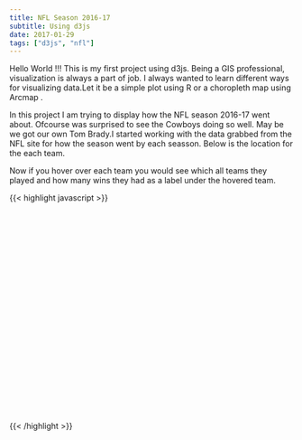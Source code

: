 ```yaml
---
title: NFL Season 2016-17
subtitle: Using d3js
date: 2017-01-29
tags: ["d3js", "nfl"]
---
```


Hello World !!! This is my first project using d3js. Being a GIS professional, visualization is always a part of job.
I always wanted to learn different ways for visualizing data.Let it be a simple plot using R or a choropleth map using Arcmap .

In this project I am trying to display how the NFL season 2016-17 went about. Ofcourse was surprised to see the Cowboys doing so well.
May be we got our own Tom Brady.I started working with the data grabbed from the NFL site for how the season went by each seasson.
Below is the location for the each team.

<!--more-->
Now if you hover over each team you would see which all teams they played
and how many wins they had as a label under the hovered team.

{{< highlight javascript >}}

<style>
   .land {
   stroke: #ff0f00;
   fill: none;
   }
   .state-boundary {
   fill: none;
   stroke: #000fff;
   }
   .labels {
   fill: #444;
   font-family:arial;
   font-size:0.7em;
   }
   .nflteam-arc {
   fill: none;
   }
   .nflteam:hover .nflteam-arc {
   stroke: #f00;
   }
   .nflteam-cell {
   fill: none;
   stroke: #000;
   stroke-opacity: 0.1;
   pointer-events: all;
   }
   text {
   font: 20px sans-serif;
   text-anchor: middle;
   }
   circle {
  fill: steelblue;
  fill-opacity: .8;
  stroke: #fff;
}
</style>

  <svg width="900" height="640"></svg>

 <script src="https://cdnjs.cloudflare.com/ajax/libs/d3/4.4.4/d3.min.js" type="text/JavaScript"></script>
   <script src="https://cdnjs.cloudflare.com/ajax/libs/d3-queue/3.0.3/d3-queue.min.js"></script>
   <script src="https://cdnjs.cloudflare.com/ajax/libs/topojson/2.2.0/topojson.min.js"></script>
   <script>
   var svg = d3.select("svg"),
       width = +svg.attr("width"),
       height = +svg.attr("height");

   var projection = d3.geoAlbers()
       .translate([width / 2, height / 2])
       .scale(1280);

   var radius = d3.scaleSqrt()
       .domain([0, 100])
       .range([0, 14]);

   var path = d3.geoPath()
       .projection(projection)
       .pointRadius(2.5);

       var circles = svg.append("svg:nflteams")
    .attr("name", "circles");

   var voronoi = d3.voronoi()
       .extent([[-1, -1], [width + 1, height + 1]]);

          d3.queue()
              .defer(d3.json, "us.json")
              .defer(d3.csv, "nflteams.csv", typeTeam)
              .defer(d3.csv, "nflresults2017.csv", typeSeason)
              .await(ready);

              function typeTeam(d) {
              d[0] = +d.longitude;
              d[1] = +d.latitude;
              d.arcs = {type: "MultiLineString", coordinates: []};
              return d;
              }

  function ready(error, us, nflteams, nflresults2017) {
          if (error) throw error;


          var teambyName = d3.map(nflteams, function(d) { return d.name; });

          nflresults2017.forEach(function(nfl2017) {
            var source = teambyName.get(nfl2017.origin),
                target = teambyName.get(nfl2017.destination);
            source.arcs.coordinates.push([source, target]);
            target.arcs.coordinates.push([target, source]);
          });

          nflteams = nflteams
              .filter(function(d) { return d.arcs.coordinates.length; });



          svg.append("path")
              .datum(topojson.feature(us, us.objects.land))
              .attr("class", "land")
              .attr("d", path);

          svg.append("path")
              .datum(topojson.mesh(us, us.objects.states, function(a, b) {return a !== b;}))
              .attr("class", "state-boundary")
              .attr("d", path);

          svg.append("path")
            .datum({type: "MultiPoint", coordinates: nflteams})
            .attr("class", "nflteam-dots")
            .attr("d", path);

        var nflteam = svg.selectAll(".nflteam")
          .data(nflteams)
          .enter().append("g")
            .attr("class", "nflteam");

            nflteam.append("title")
      .text(function(d) { return d.name + "\n" + d.wins + " wins"; });

      nflteam.append("path")
      .attr("class", "nflteam-arc")
      .attr("d", function(d) { return path(d.arcs) })
        .text(function(d){return "test" + d.wins;});

  nflteam.append("path")
      .data(voronoi.polygons(nflteams.map(projection)))
      .attr("class", "nflteam-cell")
      .attr("d", function(d) { return d ? "M" + d.join("L") + "Z" : null; });

      circles.selectAll("circle")
       .data(nflteams)
     .enter().append("svg:circle")
        .attr("r", function(d) { return d.wins*100; });


      }

      function typeSeason(d) {
      d.result= +d.result
;
      return d;
      }


   </script>

{{< /highlight >}}
